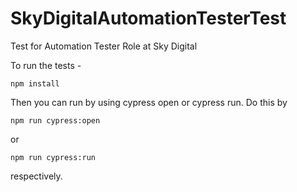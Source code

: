 # SkyDigitalAutomationTesterTest
 Test for Automation Tester Role at Sky Digital

 To run the tests -
 ```
 npm install
 ```
 Then you can run by using cypress open or cypress run. Do this by
 ```
 npm run cypress:open
 ```
 or
 ```
 npm run cypress:run
 ```
 respectively. 
